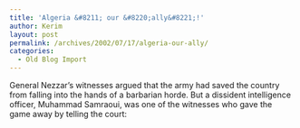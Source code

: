 ```yaml
---
title: 'Algeria &#8211; our &#8220;ally&#8221;!'
author: Kerim
layout: post
permalink: /archives/2002/07/17/algeria-our-ally/
categories:
  - Old Blog Import
---
```

General Nezzar&#8217;s witnesses argued that the army had saved the country from falling into the hands of a barbarian horde. But a dissident intelligence officer, Muhammad Samraoui, was one of the witnesses who gave the game away by telling the court: 

